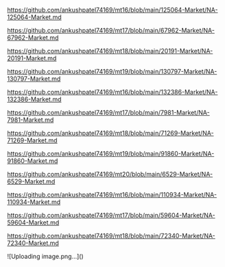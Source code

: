 <p><a href="https://github.com/ankushpatel74169/mt16/blob/main/125064-Market/NA-125064-Market.md">https://github.com/ankushpatel74169/mt16/blob/main/125064-Market/NA-125064-Market.md</a></p><p><a href="https://github.com/ankushpatel74169/mt17/blob/main/67962-Market/NA-67962-Market.md">https://github.com/ankushpatel74169/mt17/blob/main/67962-Market/NA-67962-Market.md</a></p><p><a href="https://github.com/ankushpatel74169/mt18/blob/main/20191-Market/NA-20191-Market.md">https://github.com/ankushpatel74169/mt18/blob/main/20191-Market/NA-20191-Market.md</a></p><p><a href="https://github.com/ankushpatel74169/mt19/blob/main/130797-Market/NA-130797-Market.md">https://github.com/ankushpatel74169/mt19/blob/main/130797-Market/NA-130797-Market.md</a></p><p><a href="https://github.com/ankushpatel74169/mt16/blob/main/132386-Market/NA-132386-Market.md">https://github.com/ankushpatel74169/mt16/blob/main/132386-Market/NA-132386-Market.md</a></p><p><a href="https://github.com/ankushpatel74169/mt17/blob/main/7981-Market/NA-7981-Market.md">https://github.com/ankushpatel74169/mt17/blob/main/7981-Market/NA-7981-Market.md</a></p><p><a href="https://github.com/ankushpatel74169/mt18/blob/main/71269-Market/NA-71269-Market.md">https://github.com/ankushpatel74169/mt18/blob/main/71269-Market/NA-71269-Market.md</a></p><p><a href="https://github.com/ankushpatel74169/mt19/blob/main/91860-Market/NA-91860-Market.md">https://github.com/ankushpatel74169/mt19/blob/main/91860-Market/NA-91860-Market.md</a></p><p><a href="https://github.com/ankushpatel74169/mt20/blob/main/6529-Market/NA-6529-Market.md">https://github.com/ankushpatel74169/mt20/blob/main/6529-Market/NA-6529-Market.md</a></p><p><a href="https://github.com/ankushpatel74169/mt16/blob/main/110934-Market/NA-110934-Market.md">https://github.com/ankushpatel74169/mt16/blob/main/110934-Market/NA-110934-Market.md</a></p><p><a href="https://github.com/ankushpatel74169/mt17/blob/main/59604-Market/NA-59604-Market.md">https://github.com/ankushpatel74169/mt17/blob/main/59604-Market/NA-59604-Market.md</a></p><p><a href="https://github.com/ankushpatel74169/mt18/blob/main/72340-Market/NA-72340-Market.md">https://github.com/ankushpatel74169/mt18/blob/main/72340-Market/NA-72340-Market.md</a></p>
![Uploading image.png…]()
